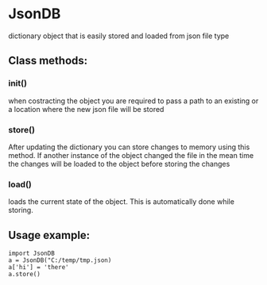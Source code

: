 # JsonDB
dictionary object that is easily stored and loaded from json file type

## Class methods:
### __init__()
when costracting the object you are required to pass a path to an existing or a location where the new json file will be stored

### store()
After updating the dictionary you can store changes to memory using this method.
If another instance of the object changed the file in the mean time the changes will be loaded to the object before storing the changes

### load()
loads the current state of the object. This is automatically done while storing.

## Usage example:
```
import JsonDB
a = JsonDB("C:/temp/tmp.json)
a['hi'] = 'there'
a.store()
```
